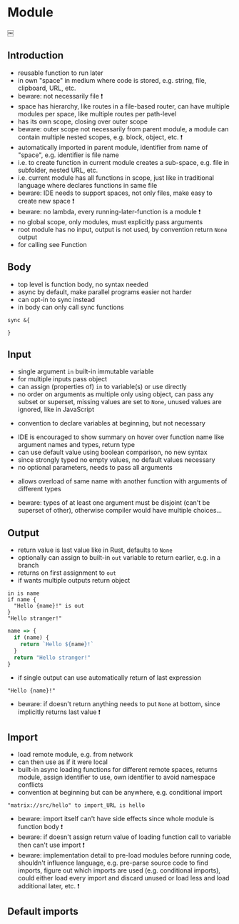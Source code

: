 # Module


￼
## Introduction

- reusable function to run later
- in own "space" in medium where code is stored, e.g. string, file, clipboard, URL, etc.
- beware: not necessarily file ❗️
- space has hierarchy, like routes in a file-based router, can have multiple modules per space, like multiple routes per path-level
- has its own scope, closing over outer scope
- beware: outer scope not necessarily from parent module, a module can contain multiple nested scopes, e.g. block, object, etc. ❗️
- automatically imported in parent module, identifier from name of "space", e.g. identifier is file name
- i.e. to create function in current module creates a sub-space, e.g. file in subfolder, nested URL, etc.
- i.e. current module has all functions in scope, just like in traditional language where declares functions in same file
- beware: IDE needs to support spaces, not only files, make easy to create new space ❗️
- beware: no lambda, every running-later-function is a module ❗️
- no global scope, only modules, must explicitly pass arguments
- root module has no input, output is not used, by convention return `None` output
- for calling see Function



## Body

- top level is function body, no syntax needed
- async by default, make parallel programs easier not harder
- can opt-in to sync instead
- in body can only call sync functions

```
sync &{

}
```

<!-- todo: fix remove syntax for sync function body in top level -->



## Input

- single argument `in` built-in immutable variable
- for multiple inputs pass object
- can assign (properties of) `in` to variable(s) or use directly
- no order on arguments as multiple only using object, can pass any subset or superset, missing values are set to `None`, unused values are ignored, like in JavaScript
<!-- todo: good idea to allow sub-/superset with loose coupling -->
- convention to declare variables at beginning, but not necessary
<!-- todo: to find accepted arguments parser needs to find all mentions of `in` and catalog the extracted variables, how to check if constructs object earlier into variable and passes variable, too difficult? -->
<!-- todo: mandatory / optional arguments -->
- IDE is encouraged to show summary on hover over function name like argument names and types, return type
- can use default value using boolean comparison, no new syntax
- since strongly typed no empty values, no default values necessary
- no optional parameters, needs to pass all arguments
<!-- todo: variadic arguments, rest parameters? for arbitrarily many parameters, e.g. add, join, etc.
what would parameter become? List, object?
can use multiple, matches greedily (longest possible match), like in TypeScript variadic tuple types?
-->
- allows overload of same name with another function with arguments of different types
<!-- todo: good idea? -->
- beware: types of at least one argument must be disjoint (can't be superset of other), otherwise compiler would have multiple choices...
<!-- todo: enough to guarantee that choices for compiler are unambiguous? -->



## Output

- return value is last value like in Rust, defaults to `None`
- optionally can assign to built-in `out` variable to return earlier, e.g. in a branch
- returns on first assignment to `out`
- if wants multiple outputs return object

```
in is name
if name {
  "Hello {name}!" is out
}
"Hello stranger!"
```

```js
name => {
  if (name) {
    return `Hello ${name}!`
  }
  return "Hello stranger!" 
}
```

- if single output can use automatically return of last expression

```￼
"Hello {name}!"
```

- beware: if doesn't return anything needs to put `None` at bottom, since implicitly returns last value ❗️



## Import

- load remote module, e.g. from network
- can then use as if it were local
- built-in async loading functions for different remote spaces, returns module, assign identifier to use, own  identifier to avoid namespace conflicts
- convention at beginning but can be anywhere, e.g. conditional import

```
"matrix://src/hello" to import_URL is hello
```

- beware: import itself can't have side effects since whole module is function body ❗️
- beware: if doesn't assign return value of loading function call to variable then can't use import ❗️
- beware: implementation detail to pre-load modules before running code, shouldn't influence language, e.g. pre-parse source code to find imports, figure out which imports are used (e.g. conditional imports), could either load every import and discard unused or load less and load additional later, etc. ❗️



## Default imports

<!-- todo: what is imported by default? e.g. built-in data type objects?
how is it determined? e.g. via a config, via version number? -->
